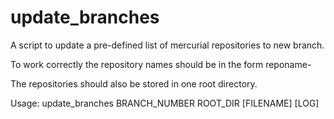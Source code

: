 update_branches
===============

A script to update a pre-defined list of mercurial repositories to new branch.

To work correctly the repository names should be in the form reponame-<num>

The repositories should also be stored in one root directory.

Usage: update_branches BRANCH_NUMBER ROOT_DIR [FILENAME] [LOG] 
